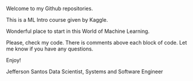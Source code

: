 Welcome to my Github repositories. 

This is a ML Intro course given by Kaggle. 

Wonderful place to start in this World of Machine Learning.

Please, check my code. There is comments above each block of code.
Let me know if you have any questions.

Enjoy!

Jefferson Santos
Data Scientist, Systems and Software Engineer